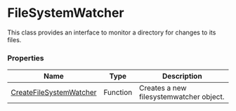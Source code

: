 # FileSystemWatcher #
This class provides an interface to monitor a directory for changes to its files.

### Properties ###
| Name | Type | Description | 
| --- | --- | --- |
| [CreateFileSystemWatcher](CPP_CreateFileSystemWatcher.md) | Function | Creates a new filesystemwatcher object. |
